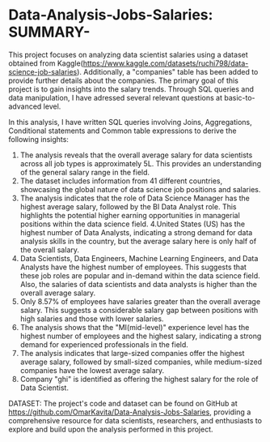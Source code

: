 # Data-Analysis-Jobs-Salaries: SUMMARY- 
This project focuses on analyzing data scientist salaries using a dataset obtained from Kaggle(https://www.kaggle.com/datasets/ruchi798/data-science-job-salaries). Additionally, a "companies" table has been added to provide further details about the companies.
The primary goal of this project is to gain insights into the salary trends. Through SQL queries and data manipulation, I have adressed several relevant questions at basic-to-advanced level.

In this analysis, I have written SQL queries involving Joins, Aggregations,  Conditional statements and  Common table expressions 
to derive the following insights:
1. The analysis reveals that the overall average salary for data scientists across all job types is approximately 5L. This provides an understanding of the general salary range in the field.
2. The dataset includes information from 41 different countries, showcasing the global nature of data science job positions and salaries.
3. The analysis indicates that the role of Data Science Manager has the highest average salary, followed by the BI Data Analyst role. This highlights the potential higher earning opportunities in managerial positions within the data science field.
4.United States (US) has the highest number of Data Analysts, indicating a strong demand for data analysis skills in the country, but the average salary here is only half of the overall salary.
5. Data Scientists, Data Engineers, Machine Learning Engineers, and Data Analysts have the highest number of employees. This suggests that these job roles are popular and in-demand within the data science field. Also, the salaries of data scientists and data analysts is higher than the overall average salary.
6. Only 8.57% of employees have salaries greater than the overall average salary. This suggests a considerable salary gap between positions with high salaries and those with lower salaries.
7. The analysis shows that the "MI(mid-level)" experience level has the highest number of employees and the highest salary, indicating a strong demand for experienced professionals in the field.
8. The analysis indicates that large-sized companies offer the highest average salary, followed by small-sized companies, while medium-sized companies have the lowest average salary.
9. Company "ghi" is identified as offering the highest salary for the role of Data Scientist.

DATASET:
The project's code and dataset can be found on GitHub at https://github.com/OmarKavita/Data-Analysis-Jobs-Salaries, providing a comprehensive resource for data scientists, researchers, and enthusiasts to explore and build upon the analysis performed in this project.
